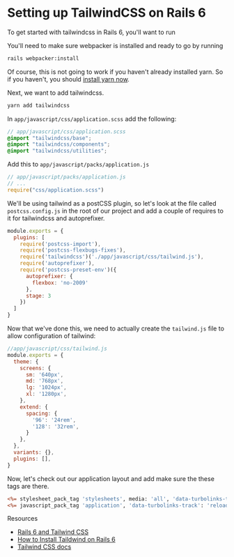 # Setting up TailwindCSS on Rails 6

To get started with tailwindcss in Rails 6, you'll want to run 

You'll need to make sure webpacker is installed and ready to go by running

```bash
rails webpacker:install
```

Of course, this is not going to work if you haven't already installed yarn. So if you haven't, you should [install yarn now](https://classic.yarnpkg.com/en/docs/install/).

Next, we want to add tailwindcss.

```bash
yarn add tailwindcss
```

In `app/javascript/css/application.scss` add the following:

```scss
// app/javascript/css/application.scss
@import "tailwindcss/base";
@import "tailwindcss/components";
@import "tailwindcss/utilities";
```

Add this to `app/javascript/packs/application.js`

```js
// app/javascript/packs/application.js
// ...
require("css/application.scss")
```

We'll be using tailwind as a postCSS plugin, so let's look at the file called `postcss.config.js` in the root of our project and add a couple of requires to it for tailwindcss and autoprefixer.

```js
module.exports = {
  plugins: [
    require('postcss-import'),
    require('postcss-flexbugs-fixes'),
    require('tailwindcss')('./app/javascript/css/tailwind.js'),
    require('autoprefixer'),
    require('postcss-preset-env')({
      autoprefixer: {
        flexbox: 'no-2009'
      },
      stage: 3
    })
  ]
}
```

Now that we've done this, we need to actually create the `tailwind.js` file to allow configuration of tailwind:

```js
//app/javascript/css/tailwind.js
module.exports = {
  theme: {
    screens: {
      sm: '640px',
      md: '768px',
      lg: '1024px',
      xl: '1280px',
    },
    extend: {
      spacing: {
        '96': '24rem',
        '128': '32rem',
      }
    },
  },
  variants: {},
  plugins: [],
}

```

Now, let's check out our application layout and add make sure the these tags are there.

```html.erb
<%= stylesheet_pack_tag 'stylesheets', media: 'all', 'data-turbolinks-track': 'reload' %>
<%= javascript_pack_tag 'application', 'data-turbolinks-track': 'reload' %>
```


Resources

- [Rails 6 and Tailwind CSS](https://medium.com/@davidteren/rails-6-and-tailwindcss-getting-started-42ba59e45393)
- [How to Install Taildwind on Rails 6](https://dev.to/tcgumus/how-to-install-tailwind-css-on-rails-6-0-2h3f)
- [Tailwind CSS docs](https://tailwindcss.com/docs)